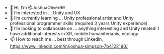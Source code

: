 - 👋 Hi, I’m @JoshuaOliver99
- 👀 I’m interested in ... Unity and UX
- 🌱 I’m currently learning ... Unity professional artist and Unity professional programmer skills (required 3 years Unity experience)
- 💞️ I’m looking to collaborate on ... anything interesting and Unity related! I have additional interests in XR, mobile humaniterianis, ecology
- 📫 How to reach me ... best through LinkedIn, https://www.linkedin.com/in/joshua-simpson-7b4122190/

<!---
JoshuaOliver99/JoshuaOliver99 is a ✨ special ✨ repository because its `README.md` (this file) appears on your GitHub profile.
You can click the Preview link to take a look at your changes.
--->

